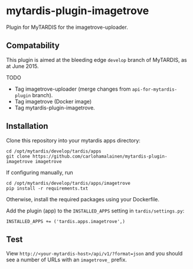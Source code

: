 # mytardis-plugin-imagetrove

Plugin for MyTARDIS for the imagetrove-uploader.

## Compatability

This plugin is aimed at the bleeding edge ```develop``` branch of
MyTARDIS, as at June 2015.

TODO

* Tag imagetrove-uploader (merge changes from ```api-for-mytardis-plugin``` branch).
* Tag imagetrove (Docker image)
* Tag mytardis-plugin-imagetrove.

## Installation

Clone this repository into your mytardis apps directory:

    cd /opt/mytardis/develop/tardis/apps
    git clone https://github.com/carlohamalainen/mytardis-plugin-imagetrove imagetrove

If configuring manually, run

    cd /opt/mytardis/develop/tardis/apps/imagetrove
    pip install -r requirements.txt

Otherwise, install the required packages using your Dockerfile.

Add the plugin (app) to the ```INSTALLED_APPS``` setting in ```tardis/settings.py```:

    INSTALLED_APPS += ('tardis.apps.imagetrove',)

## Test

View ```http://<your-mytardis-host>/api/v1/?format=json``` and you
should see a number of URLs with an ```imagetrove_``` prefix.

